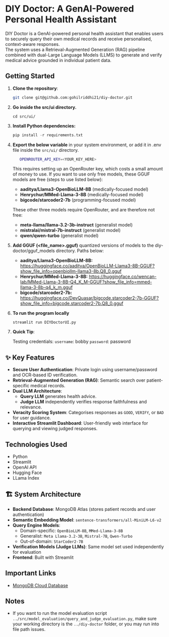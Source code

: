 # DIY Doctor: A GenAI-Powered Personal Health Assistant

DIY Doctor is a GenAI-powered personal health assistant that enables users to securely query their own medical records and receive personalised, context-aware responses.  
The system uses a Retrieval-Augmented Generation (RAG) pipeline combined with dual-Large Language Models (LLMS) to generate and verify medical advice grounded in individual patient data.
  
## Getting Started
1. **Clone the repository**:
   ```bash
   git clone git@github.com:gohilriddhi21/diy-doctor.git
   ```

2. **Go inside the src/ui directory.** 
   ```
   cd src/ui/
   ```

3. **Install Python dependencies:**
   ```python
   pip install -r requirements.txt
   ```

5. **Export the below variable** in your system environment, or add it in .env file inside the `src/ui/` directory. 
   ```bash
      OPENROUTER_API_KEY=<YOUR_KEY_HERE>
   ```
   This requires setting up an OpenRouter key, which costs a small amount of money to use.
   If you want to use only free models, these GGUF models are free (steps to use listed below):
   - **aaditya/Llama3-OpenBioLLM-8B** (medically-focused model)
   - **Henrychur/MMed-Llama-3-8B** (medically-focused model)
   - **bigcode/starcoder2-7b** (programming-focused model)
   
   These other three models require OpenRouter, and are therefore not free:
   - **meta-llama/llama-3.2-3b-instruct** (generalist model)
   - **mistralai/mistral-7b-instruct** (generalist model)
   - **qwen/qwen-turbo** (generalist model)


3. **Add GGUF (<file_name>.gguf)** quantized versions of models to the diy-doctor/gguf_models directory. Paths below:
   - **aaditya/Llama3-OpenBioLLM-8B:** https://huggingface.co/aaditya/OpenBioLLM-Llama3-8B-GGUF?show_file_info=openbiollm-llama3-8b.Q8_0.gguf
   - **Henrychur/MMed-Llama-3-8B:** https://huggingface.co/wencan-lab/MMed-Llama-3-8B-Q4_K_M-GGUF?show_file_info=mmed-llama-3-8b-q4_k_m.gguf
   - **bigcode/starcoder2-7b:** https://huggingface.co/DevQuasar/bigcode.starcoder2-7b-GGUF?show_file_info=bigcode.starcoder2-7b.Q8_0.gguf


4. **To run the program locally**
   ```
   streamlit run DIYDoctorUI.py
   ```

5. **Quick Tip**:

   Testing credentials:
      `username`: bobby
      `password`: password


## ✨ Key Features
- **Secure User Authentication**: Private login using username/password and OCR-based ID verification.
- **Retrieval-Augmented Generation (RAG)**: Semantic search over patient-specific medical records.
- **Dual LLM Architecture**: 
  - **Query LLM** generates health advice.
  - **Judge LLM** independently verifies response faithfulness and relevance.
- **Veracity Scoring System**: Categorises responses as `GOOD`, `VERIFY`, or `BAD` for user guidance.
- **Interactive Streamlit Dashboard**: User-friendly web interface for querying and viewing judged responses.


## Technologies Used
- Python
- Streamlit
- OpenAI API
- Hugging Face
- LLama Index

## 🏗️ System Architecture

- **Backend Database**: MongoDB Atlas (stores patient records and user authentication)
- **Semantic Embedding Model**: `sentence-transformers/all-MiniLM-L6-v2`
- **Query Engine Models**: 
  - Domain-specific: `OpenBioLLM-8B`, `MMed-Llama-3-8B`
  - Generalist: `Meta Llama-3.2-3B`, `Mistral-7B`, `Qwen-Turbo`
  - Out-of-domain: `StarCoder2-7B`
- **Verification Models (Judge LLMs)**: Same model set used independently for evaluation
- **Frontend**: Built with Streamlit

## Important Links
- [MongoDB Cloud Database](https://cloud.mongodb.com/v2/67d8b43aed149a23f0a54c5c#/metrics/replicaSet/67d8b569b6a2d65fd34b1ce6/explorer/sample_mflix/comments/find)

## Notes
- If you want to run the model evaluation script `../src/model_evaluation/query_and_judge_evaluation.py`, make sure your working directory is the `../diy-doctor` folder, or you may run into file path issues.
